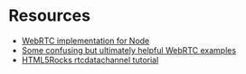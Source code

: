 

# Resources
- [WebRTC implementation for Node](https://github.com/js-platform/node-webrtc)
- [Some confusing but ultimately helpful WebRTC examples](https://www.webrtc-experiment.com/docs/how-to-use-rtcdatachannel.html#sctp-chrome)
- [HTML5Rocks rtcdatachannel tutorial](http://www.html5rocks.com/en/tutorials/webrtc/basics/#toc-rtcdatachannel)